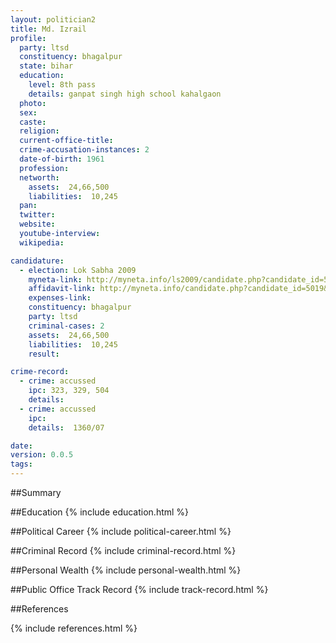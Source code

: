 ```yaml
---
layout: politician2
title: Md. Izrail
profile: 
  party: ltsd
  constituency: bhagalpur
  state: bihar
  education: 
    level: 8th pass
    details: ganpat singh high school kahalgaon
  photo: 
  sex: 
  caste: 
  religion: 
  current-office-title: 
  crime-accusation-instances: 2
  date-of-birth: 1961
  profession: 
  networth: 
    assets:  24,66,500
    liabilities:  10,245
  pan: 
  twitter: 
  website: 
  youtube-interview: 
  wikipedia: 

candidature: 
  - election: Lok Sabha 2009
    myneta-link: http://myneta.info/ls2009/candidate.php?candidate_id=5019
    affidavit-link: http://myneta.info/candidate.php?candidate_id=5019&scan=original
    expenses-link: 
    constituency: bhagalpur 
    party: ltsd
    criminal-cases: 2
    assets:  24,66,500
    liabilities:  10,245
    result:  

crime-record: 
  - crime: accussed
    ipc: 323, 329, 504
    details:    
  - crime: accussed
    ipc: 
    details:  1360/07  

date: 
version: 0.0.5
tags: 
---
```

##Summary


##Education
{% include education.html %}


##Political Career
{% include political-career.html %}


##Criminal Record
{% include criminal-record.html %}


##Personal Wealth
{% include personal-wealth.html %}


##Public Office Track Record
{% include track-record.html %}


##References


{% include references.html %}